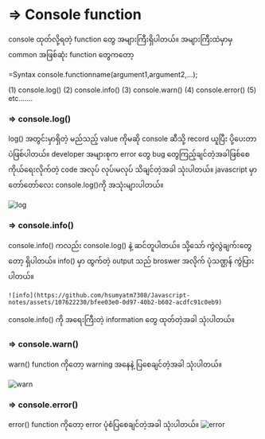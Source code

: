 # => Console function 

console ထုတ်လို့ရတဲ့ function တွေ အများကြီးရှိပါတယ်။ အများကြီးထဲမှာမှ common အဖြစ်ဆုံး function တွေကတော့ 
 
 
 =Syntax
  console.functionname(argument1,argument2,...);
  

(1) console.log()
(2) console.info()
(3) console.warn()
(4) console.error()
(5) etc.......



### => console.log()
    
   log() အတွင်းမှာရှိတဲ့ မည်သည့် value ကိုမဆို console ဆီသို့ record ယူပြီး ပို့ပေးတာပဲဖြစ်ပါတယ်။  developer အများစုက error တွေ  bug တွေကြည့်ချင်တဲ့အခါဖြစ်စေ ကိုယ်ရေးလိုက်တဲ့ code အလုပ် လုပ်၊မလုပ် သိချင်တဲ့အခါ သုံးပါတယ်။ javascript မှာ တော်တော်လေး console.log()ကို အသုံးများပါတယ်။ 

   ![log](https://github.com/hsumyatm7308/Javascript-notes/assets/107622230/e4db8b7b-fe81-4c05-9aca-f082e6ba4c3e)


   
   
### => console.info()

   console.info() ကလည်း console.log() နဲ့ ဆင်တူပါတယ်။ သို့သော် ကွဲလွဲချက်းတွေတော့ ရှိပါတယ်။  info() မှာ ထွက်တဲ့ output သည် broswer အလိုက် ပုံသဏ္ဌန် ကွဲပြားပါတယ်။
    
    ![info](https://github.com/hsumyatm7308/Javascript-notes/assets/107622230/bfee03e0-0d97-40b2-b602-acdfc91c0eb9)

    
   console.info() ကို အရေးကြီးတဲ့ information တွေ ထုတ်တဲ့အခါ သုံးပါတယ်။ 
   
   
### => console.warn()

   warn() function ကိုတော့ warning အနေနဲ့ ပြစေချင်တဲ့အခါ သုံးပါတယ်။ 
   
   ![warn](https://github.com/hsumyatm7308/Javascript-notes/assets/107622230/32f2acb1-cba9-4207-bd35-ccde05c86363)

   
   
### => console.error()
   
   error() function ကိုတော့ error ပုံစံပြစေချင်တဲ့အခါ သုံးပါတယ်။ 
   ![error](https://github.com/hsumyatm7308/Javascript-notes/assets/107622230/f0cb2986-594e-4584-802b-6d731c50ac9d)

   
   

    
    
